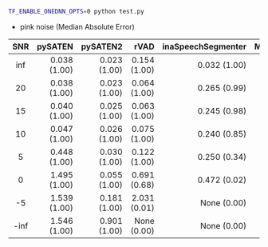 ```sh
TF_ENABLE_ONEDNN_OPTS=0 python test.py
```

* pink noise (Median Absolute Error)

|SNR|pySATEN|pySATEN2|rVAD|inaSpeechSegmenter|MarbleNet|Silero_vad|
|:---:|---:|---:|---:|---:|---:|---:|
|inf|0.038 (1.00)|0.023 (1.00)|0.154 (1.00)|0.032 (1.00)|0.284 (1.00)|0.058 (1.00)|
|20|0.038 (1.00)|0.023 (1.00)|0.064 (1.00)|0.265 (0.99)|0.515 (0.99)|0.061 (1.00)|
|15|0.040 (1.00)|0.025 (1.00)|0.063 (1.00)|0.245 (0.98)|1.380 (0.96)|0.067 (1.00)|
|10|0.047 (1.00)|0.026 (1.00)|0.075 (1.00)|0.240 (0.85)|1.999 (0.91)|0.077 (1.00)|
|5|0.448 (1.00)|0.030 (1.00)|0.122 (1.00)|0.250 (0.34)|2.432 (0.85)|0.086 (1.00)|
|0|1.495 (1.00)|0.055 (1.00)|0.691 (0.68)|0.472 (0.02)|2.718 (0.76)|0.123 (1.00)|
|-5|1.539 (1.00)|0.181 (1.00)|2.031 (0.01)|None (0.00)|2.595 (0.46)|0.230 (0.97)|
|-inf|1.546 (1.00)|0.901 (1.00)|None (0.00)|None (0.00)|3.353 (0.01)|None (0.00)|

